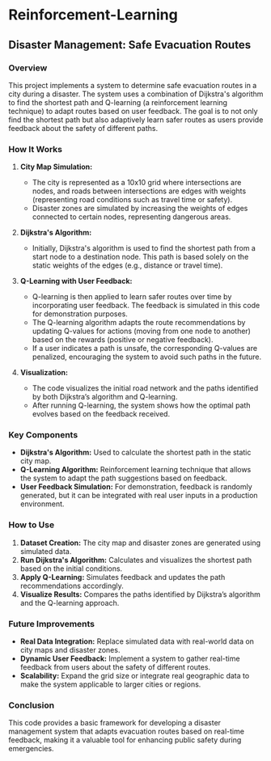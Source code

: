 # Reinforcement-Learning
## Disaster Management: Safe Evacuation Routes

### Overview

This project implements a system to determine safe evacuation routes in a city during a disaster. The system uses a combination of Dijkstra's algorithm to find the shortest path and Q-learning (a reinforcement learning technique) to adapt routes based on user feedback. The goal is to not only find the shortest path but also adaptively learn safer routes as users provide feedback about the safety of different paths.

### How It Works

1. **City Map Simulation:**
   - The city is represented as a 10x10 grid where intersections are nodes, and roads between intersections are edges with weights (representing road conditions such as travel time or safety).
   - Disaster zones are simulated by increasing the weights of edges connected to certain nodes, representing dangerous areas.

2. **Dijkstra's Algorithm:**
   - Initially, Dijkstra's algorithm is used to find the shortest path from a start node to a destination node. This path is based solely on the static weights of the edges (e.g., distance or travel time).

3. **Q-Learning with User Feedback:**
   - Q-learning is then applied to learn safer routes over time by incorporating user feedback. The feedback is simulated in this code for demonstration purposes.
   - The Q-learning algorithm adapts the route recommendations by updating Q-values for actions (moving from one node to another) based on the rewards (positive or negative feedback).
   - If a user indicates a path is unsafe, the corresponding Q-values are penalized, encouraging the system to avoid such paths in the future.

4. **Visualization:**
   - The code visualizes the initial road network and the paths identified by both Dijkstra’s algorithm and Q-learning.
   - After running Q-learning, the system shows how the optimal path evolves based on the feedback received.

### Key Components

- **Dijkstra's Algorithm:** Used to calculate the shortest path in the static city map.
- **Q-Learning Algorithm:** Reinforcement learning technique that allows the system to adapt the path suggestions based on feedback.
- **User Feedback Simulation:** For demonstration, feedback is randomly generated, but it can be integrated with real user inputs in a production environment.

### How to Use

1. **Dataset Creation:** The city map and disaster zones are generated using simulated data.
2. **Run Dijkstra's Algorithm:** Calculates and visualizes the shortest path based on the initial conditions.
3. **Apply Q-Learning:** Simulates feedback and updates the path recommendations accordingly.
4. **Visualize Results:** Compares the paths identified by Dijkstra’s algorithm and the Q-learning approach.

### Future Improvements

- **Real Data Integration:** Replace simulated data with real-world data on city maps and disaster zones.
- **Dynamic User Feedback:** Implement a system to gather real-time feedback from users about the safety of different routes.
- **Scalability:** Expand the grid size or integrate real geographic data to make the system applicable to larger cities or regions.

### Conclusion

This code provides a basic framework for developing a disaster management system that adapts evacuation routes based on real-time feedback, making it a valuable tool for enhancing public safety during emergencies.

